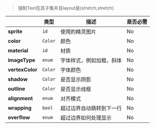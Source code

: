 > 强制Text在其子集并且layout是(stretch,stretch)

|              | 类型       | 描述           | 是否必需             |
|--------------|------------|---------------|----------------------|
|**sprite**    | `id`                                 |  使用的精灵图片     | No   |
|**color**               | `Color`                               |  颜色       | No   |
|**material**          | `id`                              |  材质         | No   |
|**imageType**              | `enum`                              |  字体样式，例如加粗，斜体        | No   |
|**vertexColor**           | `Color`                              |  字体颜色       | No  |
|**shadow**       | `Color`                              |  是否显示阴影        | No   |
|**outline**        | `Color`                              |  是否显示线框      | No   |
|**alignment**       | `enum`                              |  对齐模式        | No  |
|**wrapping**         | `bool`                              |  超过边界自动跳转到下一行          | No   |
|**overflow**               | `enum`              |   超过边界如何处理显示        | No   |